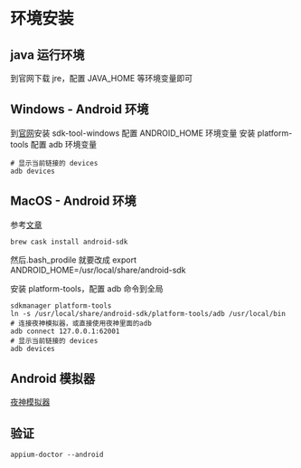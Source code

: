 # 环境安装

## java 运行环境

到官网下载 jre，配置 JAVA_HOME 等环境变量即可

## Windows - Android 环境

到[官网](https://developer.android.com/studio)安装 sdk-tool-windows
配置 ANDROID_HOME 环境变量
安装 platform-tools 配置 adb 环境变量

```shell
# 显示当前链接的 devices
adb devices
```

## MacOS - Android 环境

参考[文章](https://gist.github.com/Erichain/0ac3a6aaca0c28ad6551)

```shell
brew cask install android-sdk
```

然后.bash_prodile 就要改成 export ANDROID_HOME=/usr/local/share/android-sdk

安装 platform-tools，配置 adb 命令到全局

```shell
sdkmanager platform-tools
ln -s /usr/local/share/android-sdk/platform-tools/adb /usr/local/bin
# 连接夜神模拟器，或直接使用夜神里面的adb
adb connect 127.0.0.1:62001
# 显示当前链接的 devices
adb devices
```

## Android 模拟器

[夜神模拟器](https://www.yeshen.com/)

## 验证

```shell
appium-doctor --android
```
